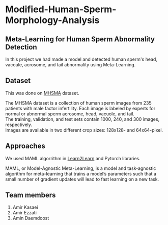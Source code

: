# Modified-Human-Sperm-Morphology-Analysis

## Meta-Learning for Human Sperm Abnormality Detection

In this project we had made a model and detected human sperm's head, vacoule, acrosome, and tail abnormality using Meta-Learning.      

## Dataset
This was done on [MHSMA](https://data.mendeley.com/datasets/hjygss6sw2/2) dataset.

The MHSMA dataset is a collection of human sperm images from 235 patients with male factor infertility. Each image is labeled by experts for normal or abnormal sperm acrosome, head, vacuole, and tail.       
The training, validation, and test sets contain 1000, 240, and 300 images, respectively.        
Images are available in two different crop sizes: 128x128- and 64x64-pixel.       

## Approaches
We used MAML algorrithm in [Learn2Learn](https://learn2learn.net/) and Pytorch libraries.       

MAML, or Model-Agnostic Meta-Learning, is a model and task-agnostic algorithm for meta-learning that trains a model’s parameters such that a small number of gradient updates will lead to fast learning on a new task.     


## Team members
  1. Amir Kasaei
  2. Amir Ezzati
  3. Amin Daemdoost